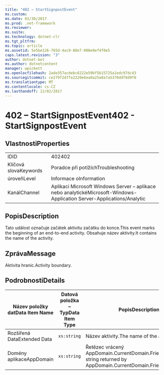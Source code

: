 ```yaml
---
title: "402 – StartSignpostEvent"
ms.custom: 
ms.date: 03/30/2017
ms.prod: .net-framework
ms.reviewer: 
ms.suite: 
ms.technology: dotnet-clr
ms.tgt_pltfrm: 
ms.topic: article
ms.assetid: 5e5be126-765d-4ac9-88e7-008e9ef4f0e5
caps.latest.revision: "3"
author: dotnet-bot
ms.author: dotnetcontent
manager: wpickett
ms.openlocfilehash: 2ade357acdebc6222e59bf5b15725a1edc97dc43
ms.sourcegitcommit: ce279f2d7fe2220e6ea0a25a8a7a5370ddf8d9f0
ms.translationtype: MT
ms.contentlocale: cs-CZ
ms.lasthandoff: 12/02/2017
---
```

# <a name="402---startsignpostevent"></a><span data-ttu-id="ffcf9-102">402 – StartSignpostEvent</span><span class="sxs-lookup"><span data-stu-id="ffcf9-102">402 - StartSignpostEvent</span></span>
## <a name="properties"></a><span data-ttu-id="ffcf9-103">Vlastnosti</span><span class="sxs-lookup"><span data-stu-id="ffcf9-103">Properties</span></span>  
  
|||  
|-|-|  
|<span data-ttu-id="ffcf9-104">ID</span><span class="sxs-lookup"><span data-stu-id="ffcf9-104">ID</span></span>|<span data-ttu-id="ffcf9-105">402</span><span class="sxs-lookup"><span data-stu-id="ffcf9-105">402</span></span>|  
|<span data-ttu-id="ffcf9-106">Klíčová slova</span><span class="sxs-lookup"><span data-stu-id="ffcf9-106">Keywords</span></span>|<span data-ttu-id="ffcf9-107">Poradce při potížích</span><span class="sxs-lookup"><span data-stu-id="ffcf9-107">Troubleshooting</span></span>|  
|<span data-ttu-id="ffcf9-108">úroveň</span><span class="sxs-lookup"><span data-stu-id="ffcf9-108">Level</span></span>|<span data-ttu-id="ffcf9-109">Informace o</span><span class="sxs-lookup"><span data-stu-id="ffcf9-109">Information</span></span>|  
|<span data-ttu-id="ffcf9-110">Kanál</span><span class="sxs-lookup"><span data-stu-id="ffcf9-110">Channel</span></span>|<span data-ttu-id="ffcf9-111">Aplikaci Microsoft Windows Server – aplikace nebo analytické</span><span class="sxs-lookup"><span data-stu-id="ffcf9-111">Microsoft-Windows-Application Server-Applications/Analytic</span></span>|  
  
## <a name="description"></a><span data-ttu-id="ffcf9-112">Popis</span><span class="sxs-lookup"><span data-stu-id="ffcf9-112">Description</span></span>  
 <span data-ttu-id="ffcf9-113">Tato událost označuje začátek aktivitu začátku do konce.</span><span class="sxs-lookup"><span data-stu-id="ffcf9-113">This event marks the beginning of an end-to-end activity.</span></span> <span data-ttu-id="ffcf9-114">Obsahuje název aktivity.</span><span class="sxs-lookup"><span data-stu-id="ffcf9-114">It contains the name of the activity.</span></span>  
  
## <a name="message"></a><span data-ttu-id="ffcf9-115">Zpráva</span><span class="sxs-lookup"><span data-stu-id="ffcf9-115">Message</span></span>  
 <span data-ttu-id="ffcf9-116">Aktivita hranic.</span><span class="sxs-lookup"><span data-stu-id="ffcf9-116">Activity boundary.</span></span>  
  
## <a name="details"></a><span data-ttu-id="ffcf9-117">Podrobnosti</span><span class="sxs-lookup"><span data-stu-id="ffcf9-117">Details</span></span>  
  
|<span data-ttu-id="ffcf9-118">Název položky dat</span><span class="sxs-lookup"><span data-stu-id="ffcf9-118">Data Item Name</span></span>|<span data-ttu-id="ffcf9-119">Datová položka – Typ</span><span class="sxs-lookup"><span data-stu-id="ffcf9-119">Data Item Type</span></span>|<span data-ttu-id="ffcf9-120">Popis</span><span class="sxs-lookup"><span data-stu-id="ffcf9-120">Description</span></span>|  
|--------------------|--------------------|-----------------|  
|<span data-ttu-id="ffcf9-121">Rozšířená Data</span><span class="sxs-lookup"><span data-stu-id="ffcf9-121">Extended Data</span></span>|`xs:string`|<span data-ttu-id="ffcf9-122">Název aktivity.</span><span class="sxs-lookup"><span data-stu-id="ffcf9-122">The name of the activity.</span></span>|  
|<span data-ttu-id="ffcf9-123">Domény aplikace</span><span class="sxs-lookup"><span data-stu-id="ffcf9-123">AppDomain</span></span>|`xs:string`|<span data-ttu-id="ffcf9-124">Řetězec vrácený AppDomain.CurrentDomain.FriendlyName.</span><span class="sxs-lookup"><span data-stu-id="ffcf9-124">The string returned by AppDomain.CurrentDomain.FriendlyName.</span></span>|
